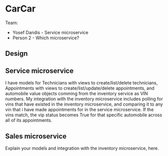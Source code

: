 # CarCar

Team:

* Yosef Dandis  - Service microservice
* Person 2 - Which microservice?

## Design

## Service microservice

I have models for Technicians with views to create/list/delete technicians, Appointments with views to create/list/update/delete appointments, and automobile value objects comming from the inventory service as VIN numbers. My integration with the inventory microservice includes polling for vins that have existed in the inventory microservice, and comparing it to any vin that i have made appointments for in the service microservice. If the vins match, the vip status becomes True for that specific automobile across all of its appointments.

## Sales microservice

Explain your models and integration with the inventory
microservice, here.
